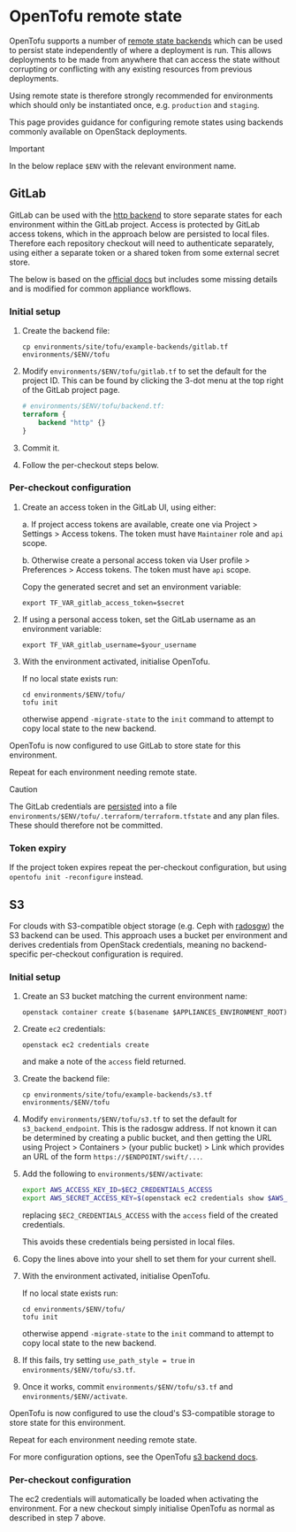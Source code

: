 # OpenTofu remote state

OpenTofu supports a number of [remote state backends](https://opentofu.org/docs/language/state/remote/)
which can be used to persist state independently of where a deployment is run.
This allows deployments to be made from anywhere that can access the state
without corrupting or conflicting with any existing resources from previous
deployments.

Using remote state is therefore strongly recommended for  environments which
should only be instantiated once, e.g. `production` and `staging`.

This page provides guidance for configuring remote states using backends
commonly available on OpenStack deployments.

> [!IMPORTANT]
> In the below replace `$ENV` with the relevant environment name.

## GitLab

GitLab can be used with the [http backend](https://opentofu.org/docs/language/settings/backends/http/)
to store separate states for each environment within the GitLab project.
Access is protected by GitLab access tokens, which in the approach below are
persisted to local files. Therefore each repository checkout will need to
authenticate separately, using either a separate token or a shared token from
some external secret store.

The below is based on the [official docs](https://docs.gitlab.com/user/infrastructure/iac/terraform_state/)
but includes some missing details and is modified for common appliance workflows.

### Initial setup

1. Create the backend file:

    ```shell
    cp environments/site/tofu/example-backends/gitlab.tf environments/$ENV/tofu
    ```

2. Modify `environments/$ENV/tofu/gitlab.tf` to set the default for the
   project ID. This can be found by clicking the 3-dot menu at the top right of
   the GitLab project page.

    ```terraform
    # environments/$ENV/tofu/backend.tf:
    terraform {
        backend "http" {}
    }
    ```

3. Commit it.

4. Follow the per-checkout steps below.

### Per-checkout configuration

1. Create an access token in the GitLab UI, using either:

   a. If project access tokens are available, create one via
      Project > Settings > Access tokens.
      The token must have `Maintainer` role and `api` scope.

   b. Otherwise create a personal access token via
      User profile > Preferences > Access tokens.
      The token must have `api` scope.
    
   Copy the generated secret and set an environment variable:

   ```shell
   export TF_VAR_gitlab_access_token=$secret
   ```

2. If using a personal access token, set the GitLab username as an environment variable:

   ```shell
   export TF_VAR_gitlab_username=$your_username
   ```

4. With the environment activated, initialise OpenTofu.

    If no local state exists run:
    
    ```shell
    cd environments/$ENV/tofu/
    tofu init
    ```
  
    otherwise append `-migrate-state` to the `init` command to attempt to copy
    local state to the new backend.

OpenTofu is now configured to use GitLab to store state for this environment.

Repeat for each environment needing remote state.

> [!CAUTION]
> The GitLab credentials are [persisted](https://opentofu.org/docs/language/settings/backends/configuration/#credentials-and-sensitive-data)
> into a file `environments/$ENV/tofu/.terraform/terraform.tfstate` and any
> plan files. These should therefore not be committed.

### Token expiry

If the project token expires repeat the per-checkout configuration, but using
`opentofu init -reconfigure` instead.

## S3

For clouds with S3-compatible object storage (e.g. Ceph with [radosgw](https://docs.ceph.com/en/latest/radosgw/))
the S3 backend can be used. This approach uses a bucket per environment and
derives credentials from OpenStack credentials, meaning no backend-specific
per-checkout configuration is required.

### Initial setup

1. Create an S3 bucket matching the current environment name:

    ```shell
    openstack container create $(basename $APPLIANCES_ENVIRONMENT_ROOT)
    ```

2. Create `ec2` credentials:

    ```shell
    openstack ec2 credentials create
    ```
    
    and make a note of the `access` field returned.

3. Create the backend file:

    ```shell
    cp environments/site/tofu/example-backends/s3.tf environments/$ENV/tofu
    ```

4. Modify `environments/$ENV/tofu/s3.tf` to set the default for `s3_backend_endpoint`.
   This is the radosgw address. If not known it can be determined by creating a
   public bucket, and then getting the URL using
    Project > Containers > (your public bucket) > Link
   which provides an URL of the form `https://$ENDPOINT/swift/...`.

5. Add the following to `environments/$ENV/activate`:

    ```bash
    export AWS_ACCESS_KEY_ID=$EC2_CREDENTIALS_ACCESS
    export AWS_SECRET_ACCESS_KEY=$(openstack ec2 credentials show $AWS_ACCESS_KEY_ID -f value -c secret)
    ```
  
    replacing `$EC2_CREDENTIALS_ACCESS` with the `access` field of the created
    credentials.

    This avoids these credentials being persisted in local files.

6. Copy the lines above into your shell to set them for your current shell.

7. With the environment activated, initialise OpenTofu.

    If no local state exists run:
    
    ```shell
    cd environments/$ENV/tofu/
    tofu init
    ```
  
    otherwise append `-migrate-state` to the `init` command to attempt to copy
    local state to the new backend.

8. If this fails, try setting `use_path_style = true` in `environments/$ENV/tofu/s3.tf`.

9. Once it works, commit `environments/$ENV/tofu/s3.tf` and `environments/$ENV/activate`.

OpenTofu is now configured to use the cloud's S3-compatible storage to store
state for this environment. 

Repeat for each environment needing remote state.

For more configuration options, see the OpenTofu [s3 backend docs](https://opentofu.org/docs/language/settings/backends/s3/).

### Per-checkout configuration

The ec2 credentials will automatically be loaded when activating the environment.
For a new checkout simply initialise OpenTofu as normal as described in step 7 above.
